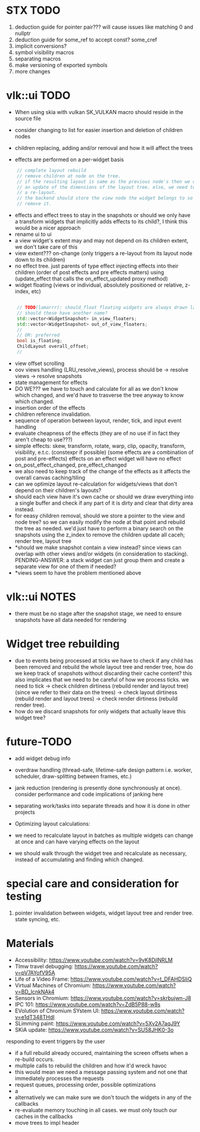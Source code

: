 


# STX TODO
1. deduction guide for pointer pair??? will cause issues like matching 0 and nullptr
2. deduction guide for some_ref to accept const? some_cref
3. implicit conversions?
4. symbol visibility macros
5. separating macros
6. make versioning of exported symbols
7. more changes


# vlk::ui TODO

- When using skia with vulkan SK_VULKAN macro should reside in the source file


- consider changing to list for easier insertion and deletion of children nodes
- children replacing, adding and/or removal and how it will affect the trees
- effects are performed on a per-widget basis
```cpp
    // complete layout rebuild
    // remove children at node on the tree.
    // if the resulting layout is same as the previous node's then we don't need
    // an update of the dimensions of the layout tree. else, we need to perform
    // a re-layout.
    // the backend should store the view node the widget belongs to so we can
    // remove it.

```

- effects and effect trees to stay in the snapshots or should we only have a transform widgets that implicitly adds effects to its child?, I think this would be a nicer approach
- rename ui to ui
- a view widget's extent may and may not depend on its children extent, we don't take care of this
- view extent??? on-change (only triggers a re-layout from its layout node down to its children)
- no effect tree. just parents of type effect injecting effects into their children (order of post effects and pre effects matters) using (update_effect that calls the on_effect_updated proxy method)
- widget floating (views or individual, absolutely positioned or relative, z-index, etc)

```cpp

    // TODO(lamarrr): should_float floating widgets are always drawn last
    // should these have another name?
    std::vector<WidgetSnapshot> in_view_floaters;
    std::vector<WidgetSnapshot> out_of_view_floaters;
    //
    // OR: preferred
    bool is_floating;
    ChildLayout overall_offset;
    //

```


- view offset scrolling
- oov views handling (LRU_resolve_views), process should be -> resolve views -> resolve snapshots
- state management for effects
- DO WE??? we have to touch and calculate for all as we don't know which changed, and we'd have to trasverse the tree anyway to know which changed.
- insertion order of the effects
- children reference invalidation.
- sequence of operation between layout, render, tick, and input event handling
- evaluate cheapness of the effects (they are of no use if in fact they aren't cheap to use???)
- simple effects: skew, transform, rotate, warp, clip, opacity, transform, visibility, e.t.c. (constexpr if possible) (some effects are a combination of post and pre-effects) effects on an effect widget will have no effect
- on_post_effect_changed, pre_effect_changed
- we also need to keep track of the change of the effects as it affects the overall canvas caching/tiling
- can we optimize layout re-calculation  for widgets/views that don't depend on their children's layouts?
- should each view have it's own cache or should we draw everything into a single buffer and check if any part of it is dirty and clear that dirty area instead.
- for eeasy children removal, should we store a pointer to the view and node tree? so we can easily modify the node at that point and rebuild the tree as needed. we'd just have to perform a binary search on the snapshots using the z_index to remove the children update all caceh; render tree, layout tree
- *should we make snapshot contain a view instead? since views can overlap with other views and/or widgets (in consideration to stacking). PENDING-ANSWER: a stack widget can just group them and create a separate view for one of them if needed?
- *views seem to have the problem mentioned above

# vlk::ui NOTES
- there must be no stage after the snapshot stage, we need to ensure snapshots have all data needed for rendering


# Widget tree rebuilding
- due to events being processed at ticks we have to check if any child has been removed and rebuild the whole layout tree and render tree, how do we keep track of snapshots without discarding their cache content? this also implicates that we need to be careful of how we process ticks. we need to tick -> check children dirtiness (rebuild render and layout tree) (since we refer to their data on the trees) -> check layout dirtiness (rebuild render and layout trees) -> check render dirtiness (rebuild render tree).
- how do we discard snapshots for only widgets that actually leave this widget tree?



# future-TODO
- add widget debug info
- overdraw handling (thread-safe, lifetime-safe design pattern i.e. worker, scheduler, draw-splitting between frames, etc.)
- jank reduction (rendering is presently done synchronously at once). consider performance and code implications of janking here
- separating work/tasks into separate threads and how it is done in other projects

- Optimizing layout calculations:
- we need to recalculate layout in batches as multiple widgets can change at once and can have varying effects on the layout
- we should walk through the widget tree and recalculate as necessary, instead of accumulating and finding which changed.

# special care and consideration for testing
1. pointer invalidation between widgets, widget layout tree and render tree. state syncing, etc.



# Materials
- Accessibility: https://www.youtube.com/watch?v=9yK8DjlNRLM
- TImw travel debugging: https://www.youtube.com/watch?v=pV7AYofV95A
- Life of a Video Frame: https://www.youtube.com/watch?v=t_DFAHDSIiQ
- Virtual Machines of Chromium: https://www.youtube.com/watch?v=BD_lcnkNAk4
- Sensors in Chromium: https://www.youtube.com/watch?v=skrbujwn-J8
- IPC 101: https://www.youtube.com/watch?v=ZdB5P88-w8s
- EVolution of Chromium SYstem UI: https://www.youtube.com/watch?v=e1dT348THdI
- SLimming paint: https://www.youtube.com/watch?v=5Xv2A7aqJ9Y
- SKiA update: https://www.youtube.com/watch?v=SU58JHK0-3o






responding to event triggers by the user

- if a full rebuild already occured, maintaining the screen offsets when a re-build occurs.
- multiple calls to rebuild the children and how it'd wreck havoc
- this would mean we need a message passing system and not one that immediately processes the requests
- request queues, processing order, possible optimizations
- a
- alternatively we can make sure we don't touch the widgets in any of the callbacks
- re-evaluate memory touching in all cases. we must only touch our caches in the callbacks
- move trees to impl header